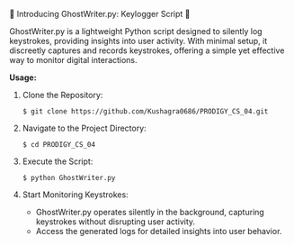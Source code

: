 🔐 Introducing GhostWriter.py: Keylogger Script 📝

GhostWriter.py is a lightweight Python script designed to silently log keystrokes, providing insights into user activity. With minimal setup, it discreetly captures and records keystrokes, offering a simple yet effective way to monitor digital interactions.

**Usage:**

1. Clone the Repository:

   ```
   $ git clone https://github.com/Kushagra0686/PRODIGY_CS_04.git
   ```

2. Navigate to the Project Directory:

   ```
   $ cd PRODIGY_CS_04
   ```

3. Execute the Script:

   ```
   $ python GhostWriter.py
   ```

4. Start Monitoring Keystrokes:

   - GhostWriter.py operates silently in the background, capturing keystrokes without disrupting user activity.
   - Access the generated logs for detailed insights into user behavior.
